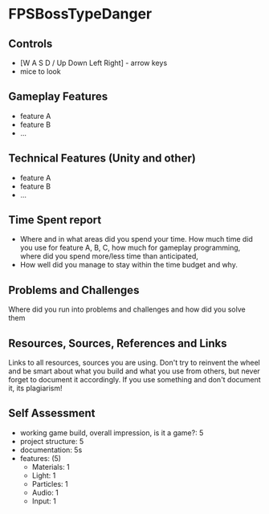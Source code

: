 # FPSBossTypeDanger

## Controls
- [W A S D / Up Down Left Right] - arrow keys
- mice to look

## Gameplay Features
- feature A
- feature B
- ...

## Technical Features (Unity and other)
- feature A
- feature B
- ...

## Time Spent report
- Where and in what areas did you spend your time. How much time did you use for feature A, B, C, how much for gameplay programming, where did you spend more/less time than anticipated, 
- How well did you manage to stay within the time budget and why.

## Problems and Challenges
Where did you run into problems and challenges and how did you solve them

## Resources, Sources, References and Links
Links to all resources, sources you are using. Don't try to reinvent the wheel and be smart about what you build and what you use from others, but never forget to document it accordingly. If you use something and don't document it, its plagiarism!

## Self Assessment
 - working game build, overall impression, is it a game?: 5
 - project structure: 5
 - documentation: 5s
 - features: (5)
    - Materials: 1
    - Light: 1
    - Particles: 1
    - Audio: 1
    - Input: 1

